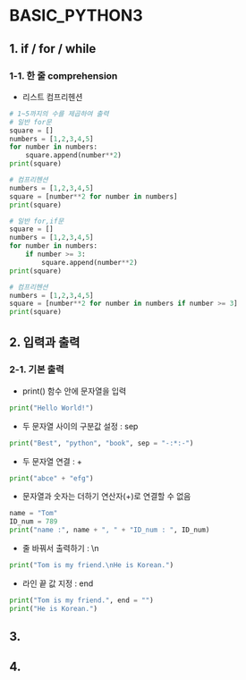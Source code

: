 # BASIC_PYTHON3

## 1. if / for / while

### 1-1. 한 줄 comprehension

* 리스트 컴프리헨션

```python
# 1~5까지의 수를 제곱하여 출력
# 일반 for문
square = []
numbers = [1,2,3,4,5]
for number in numbers:
    square.append(number**2)
print(square)

# 컴프리헨션
numbers = [1,2,3,4,5]
square = [number**2 for number in numbers]
print(square)
```

```python
# 일반 for,if문
square = []
numbers = [1,2,3,4,5]
for number in numbers:
    if number >= 3:
        square.append(number**2)
print(square)

# 컴프리헨션
numbers = [1,2,3,4,5]
square = [number**2 for number in numbers if number >= 3]
print(square)
```

## 2. 입력과 출력

### 2-1. 기본 출력

* print() 함수 안에 문자열을 입력

```python
print("Hello World!")
```

* 두 문자열 사이의 구분값 설정 : sep

```python
print("Best", "python", "book", sep = "-:*:-")
```

* 두 문자열 연결 : +

```python
print("abce" + "efg")
```

* 문자열과 숫자는 더하기 연산자(+)로 연결할 수 없음

```python
name = "Tom"
ID_num = 789
print("name :", name + ", " + "ID_num : ", ID_num)
```

* 줄 바꿔서 출력하기 : \n

```python
print("Tom is my friend.\nHe is Korean.")
```

* 라인 끝 값 지정 : end

```python
print("Tom is my friend.", end = "")
print("He is Korean.")
```









## 3. 





## 4. 







